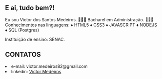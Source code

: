 <h2>E ai, tudo bem?!</h2>
Eu sou Victor dos Santos Medeiros.
🧑🏾‍🎓 Bacharel em Administração.
🧑🏾‍💻 Conhecimentos nas linguagens:
    ♦ HTML5
    ♦ CSS3
    ♦ JAVASCRIPT
    ♦ NODEJS
    ♦ SQL (Postgres)
    
Instituição de ensino: SENAC.

<H2>CONTATOS</H2>
<li>e-mail: victor.medeiros82@gmail.com</li>
<li>linkedin: <a href="https://www.linkedin.com/in/victor-medeiros82/">Victor Medeiros</a></li>

